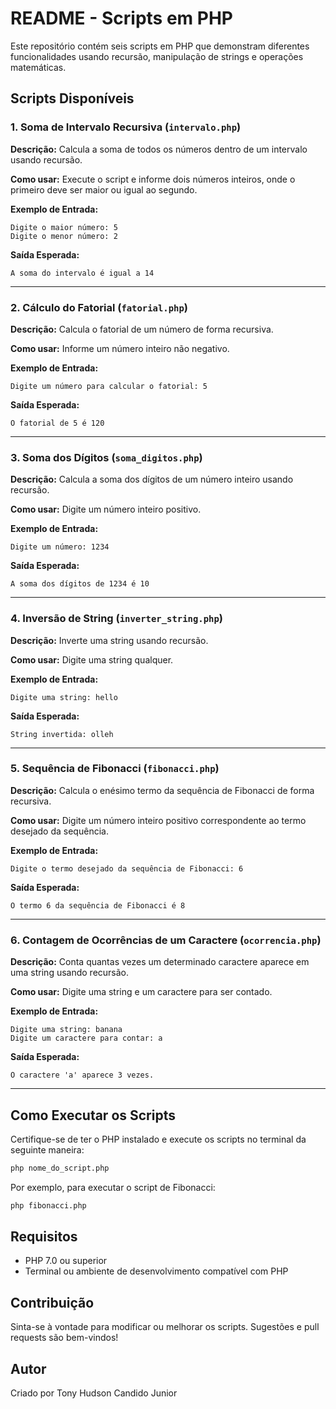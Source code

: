 # README - Scripts em PHP

Este repositório contém seis scripts em PHP que demonstram diferentes funcionalidades usando recursão, manipulação de strings e operações matemáticas.

## Scripts Disponíveis

### 1. Soma de Intervalo Recursiva (`intervalo.php`)
**Descrição:**
Calcula a soma de todos os números dentro de um intervalo usando recursão.

**Como usar:**
Execute o script e informe dois números inteiros, onde o primeiro deve ser maior ou igual ao segundo.

**Exemplo de Entrada:**
```
Digite o maior número: 5
Digite o menor número: 2
```

**Saída Esperada:**
```
A soma do intervalo é igual a 14
```

---

### 2. Cálculo do Fatorial (`fatorial.php`)
**Descrição:**
Calcula o fatorial de um número de forma recursiva.

**Como usar:**
Informe um número inteiro não negativo.

**Exemplo de Entrada:**
```
Digite um número para calcular o fatorial: 5
```

**Saída Esperada:**
```
O fatorial de 5 é 120
```

---

### 3. Soma dos Dígitos (`soma_digitos.php`)
**Descrição:**
Calcula a soma dos dígitos de um número inteiro usando recursão.

**Como usar:**
Digite um número inteiro positivo.

**Exemplo de Entrada:**
```
Digite um número: 1234
```

**Saída Esperada:**
```
A soma dos dígitos de 1234 é 10
```

---

### 4. Inversão de String (`inverter_string.php`)
**Descrição:**
Inverte uma string usando recursão.

**Como usar:**
Digite uma string qualquer.

**Exemplo de Entrada:**
```
Digite uma string: hello
```

**Saída Esperada:**
```
String invertida: olleh
```

---

### 5. Sequência de Fibonacci (`fibonacci.php`)
**Descrição:**
Calcula o enésimo termo da sequência de Fibonacci de forma recursiva.

**Como usar:**
Digite um número inteiro positivo correspondente ao termo desejado da sequência.

**Exemplo de Entrada:**
```
Digite o termo desejado da sequência de Fibonacci: 6
```

**Saída Esperada:**
```
O termo 6 da sequência de Fibonacci é 8
```

---

### 6. Contagem de Ocorrências de um Caractere (`ocorrencia.php`)
**Descrição:**
Conta quantas vezes um determinado caractere aparece em uma string usando recursão.

**Como usar:**
Digite uma string e um caractere para ser contado.

**Exemplo de Entrada:**
```
Digite uma string: banana
Digite um caractere para contar: a
```

**Saída Esperada:**
```
O caractere 'a' aparece 3 vezes.
```

---

## Como Executar os Scripts

Certifique-se de ter o PHP instalado e execute os scripts no terminal da seguinte maneira:
```sh
php nome_do_script.php
```
Por exemplo, para executar o script de Fibonacci:
```sh
php fibonacci.php
```

## Requisitos
- PHP 7.0 ou superior
- Terminal ou ambiente de desenvolvimento compatível com PHP

## Contribuição
Sinta-se à vontade para modificar ou melhorar os scripts. Sugestões e pull requests são bem-vindos!

## Autor
Criado por Tony Hudson Candido Junior

